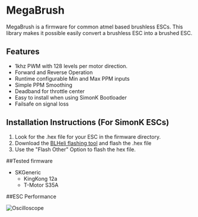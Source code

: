 # MegaBrush
MegaBrush is a firmware for common atmel based brushless ESCs.
This library makes it possible easily convert a brushless ESC into a brushed ESC.

## Features
* 1khz PWM with 128 levels per motor direction.
* Forward and Reverse Operation
* Runtime configurable Min and Max PPM inputs
* Simple PPM Smoothing
* Deadband for throttle center
* Easy to install when using SimonK Bootloader
* Failsafe on signal loss

## Installation Instructions (For SimonK ESCs)
1. Look for the .hex file for your ESC in the firmware directory.
1. Download the [BLHeli flashing tool](https://blhelisuite.wordpress.com/) and flash the .hex file
1. Use the "Flash Other" Option to flash the hex file.


##Tested firmware
* SKGeneric
  * KingKong 12a
  * T-Motor S35A


##ESC Performance

![Oscilloscope](/docs/scope.png)
